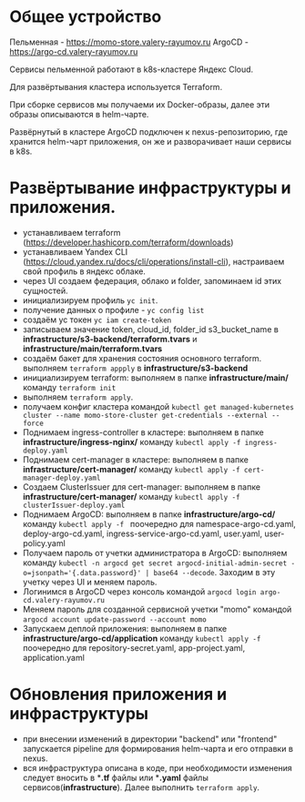 # Общее устройство

Пельменная - https://momo-store.valery-rayumov.ru
ArgoCD - https://argo-cd.valery-rayumov.ru

Сервисы пельменной работают в k8s-кластере Яндекс Cloud.

Для развёртывания кластера используется Terraform.

При сборке сервисов мы получаеми их Docker-образы, далее эти образы описываются в helm-чарте.

Развёрнутый в кластере ArgoCD подключен к nexus-репозиторию, где хранится helm-чарт приложения, он же и разворачивает наши сервисы в k8s.

# Развёртывание инфраструктуры и приложения.

- устанавливаем terraform (https://developer.hashicorp.com/terraform/downloads)
- устанавливаем Yandex CLI (https://cloud.yandex.ru/docs/cli/operations/install-cli), настраиваем свой профиль в яндекс облаке.
- через UI создаем федерация, облако и folder, запоминаем id этих сущностей.
- инициализируем профиль ``yc init``. 
- получение данных о профиле - `yc config list`
- создаём yc токен `yc iam create-token`
- записываем значение token, cloud_id, folder_id s3_bucket_name в **infrastructure/s3-backend/terraform.tvars** и **infrastructure/main/terraform.tvars**
- создаём бакет для хранения состояния основного terraform. выполняем `terraform appply` в **infrastructure/s3-backend**
- инициализируем terraform: выполняем в папке **infrastructure/main/** команду ``terraform init``
- выполняем `terraform apply`.
- получаем конфиг кластера командой ``kubectl get managed-kubernetes cluster --name momo-store-cluster get-credentials --external --force``
- Поднимаем ingress-controller в кластере: выполняем в папке **infrastructure/ingress-nginx/** команду ``kubectl apply -f ingress-deploy.yaml``
- Поднимаем cert-manager в кластере: выполняем в папке **infrastructure/cert-manager/** команду ``kubectl apply -f cert-manager-deploy.yaml``
- Создаем ClusterIssuer для cert-manager: выполняем в папке **infrastructure/cert-manager/** команду ``kubectl apply -f clusterIssuer-deploy.yaml``
- Поднимаем ArgoCD: выполняем в папке **infrastructure/argo-cd/** команду ``kubectl apply -f `` поочередно для namespace-argo-cd.yaml, deploy-argo-cd.yaml, ingress-service-argo-cd.yaml, user.yaml, user-policy.yaml
- Получаем пароль от учетки администратора в ArgoCD: выполняем команду ``kubectl -n argocd get secret argocd-initial-admin-secret -o=jsonpath='{.data.password}' | base64 --decode``. Заходим в эту учетку через UI и меняем пароль.
- Логинимся в ArgoCD через консоль командой ``argocd login argo-cd.valery-rayumov.ru``
- Меняем пароль для созданной сервисной учетки "momo" командой ``argocd account update-password --account momo``
- Запускаем деплой приложения: выполняем в папке **infrastructure/argo-cd/application** команду ``kubectl apply -f `` поочередно для repository-secret.yaml, app-project.yaml, application.yaml

# Обновления приложения и инфраструктуры
- при внесении изменений в директории "backend" или "frontend" запускается pipeline для формирования helm-чарта и его отправки в nexus.
- вся инфраструктура описана в коде, при необходимости изменения следует вносить в ***.tf** файлы или ***.yaml** файлы сервисов(**infrastructure**). Далее выполнить ``terraform apply``.
